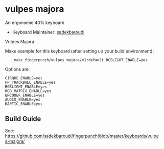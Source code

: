 # vulpes majora 

An ergonomic 40% keyboard

* Keyboard Maintainer: [sadekbaroudi](https://github.com/sadekbaroudi)

Vulpes Majora

Make example for this keyboard (after setting up your build environment):
```
    make fingerpunch/vulpes_majora/v1:default RGBLIGHT_ENABLE=yes
```

Options are:
```
CIRQUE_ENABLE=yes
FP_TRACKBALL_ENABLE=yes
RGBLIGHT_ENABLE=yes
RGB_MATRIX_ENABLE=yes
ENCODER_ENABLE=yes
AUDIO_ENABLE=yes
HAPTIC_ENABLE=yes
```

## Build Guide

See:
https://github.com/sadekbaroudi/fingerpunch/blob/master/keyboards/vulpes-majora/